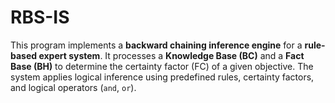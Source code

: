 # RBS-IS
This program implements a **backward chaining inference engine** for a **rule-based expert system**. It processes a **Knowledge Base (BC)** and a **Fact Base (BH)** to determine the certainty factor (FC) of a given objective. The system applies logical inference using predefined rules, certainty factors, and logical operators (`and`, `or`). 
